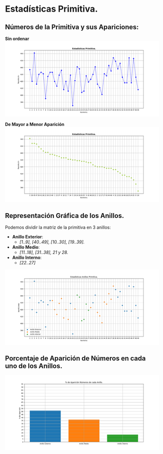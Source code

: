 # Estadísticas Primitiva.
## Números de la Primitiva y sus Apariciones:
**Sin ordenar**
![Visualizacion Numeros Primitiva](https://raw.githubusercontent.com/RubenMolinaG/Estadisticas-Primitiva/main/img/Visualización_Números_Primitiva_Plot.png "Visualizacion Numeros Primitiva")

**De Mayor a Menor Aparición**
![Visualizacion Numeros Primitiva Ordenados](https://raw.githubusercontent.com/RubenMolinaG/Estadisticas-Primitiva/main/img/Visualización_Números_Primitiva_Ordenados.png "Visualizacion Numeros Primitiva Ordenados")

## Representación Gráfica de los Anillos.
Podemos dividir la matriz de la primitiva en 3 anillos:
- **Anillo Exterior**:
    - _[1..9], [40..49], [10..30], [19..39]._
- **Anillo Medio**:
    - _[11..18], [31..38], 21 y 28._
- **Anillo Interno**:
    - _[22..27]_

![Visualizacion Anillos Primitiva](https://raw.githubusercontent.com/RubenMolinaG/Estadisticas-Primitiva/main/img/Visualizacion_Anillos_Primitiva.png "Visualizacion Anillos Primitiva")

## Porcentaje de Aparición de Números en cada uno de los Anillos.
![Visualizacion Porcentajes Anillos Primitiva](https://raw.githubusercontent.com/RubenMolinaG/Estadisticas-Primitiva/main/img/Visualizacion_Porcentaje_Anillos_Primitiva.png "Visualizacion Porcentajes Anillos Primitiva")



